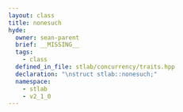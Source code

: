 ```yaml
---
layout: class
title: nonesuch
hyde:
  owner: sean-parent
  brief: __MISSING__
  tags:
    - class
  defined_in_file: stlab/concurrency/traits.hpp
  declaration: "\nstruct stlab::nonesuch;"
  namespace:
    - stlab
    - v2_1_0
---
```

